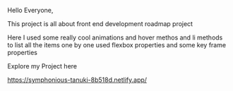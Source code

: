 Hello Everyone,

This project is all about front end development roadmap project

Here I used some really cool animations and hover methos and li methods to list all the items one by one used flexbox properties and some key frame properties

Explore my Project here 

https://symphonious-tanuki-8b518d.netlify.app/
